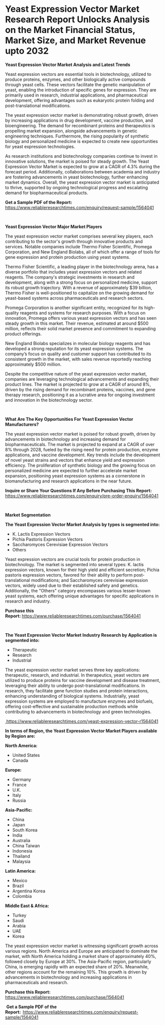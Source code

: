<p><h1>Yeast Expression Vector Market Research Report Unlocks Analysis on the Market Financial Status, Market Size, and Market Revenue upto 2032</h1></p><p><strong>Yeast Expression Vector Market Analysis and Latest Trends</strong></p>
<p><p>Yeast expression vectors are essential tools in biotechnology, utilized to produce proteins, enzymes, and other biologically active compounds through yeast cells. These vectors facilitate the genetic manipulation of yeast, enabling the introduction of specific genes for expression. They are primarily used in research, industrial applications, and pharmaceutical development, offering advantages such as eukaryotic protein folding and post-translational modifications.</p><p>The yeast expression vector market is demonstrating robust growth, driven by increasing applications in drug development, vaccine production, and bioengineering. The demand for recombinant proteins and therapeutics is propelling market expansion, alongside advancements in genetic engineering techniques. Furthermore, the rising popularity of synthetic biology and personalized medicine is expected to create new opportunities for yeast expression technologies. </p><p>As research institutions and biotechnology companies continue to invest in innovative solutions, the market is poised for steady growth. The Yeast Expression Vector Market is expected to grow at a CAGR of 4.3% during the forecast period. Additionally, collaborations between academia and industry are fostering advancements in yeast biotechnology, further enhancing market dynamics. Overall, the yeast expression vector market is anticipated to thrive, supported by ongoing technological progress and escalating demand for biopharmaceutical products.</p></p>
<p><strong>Get a Sample PDF of the Report:&nbsp;</strong> <a href="https://www.reliableresearchtimes.com/enquiry/request-sample/1564041?utm_campaign=3273&utm_medium=2&utm_source=Github&utm_content=ia&utm_term=19042025&utm_id=yeast-expression-vector">https://www.reliableresearchtimes.com/enquiry/request-sample/1564041</a></p>
<p>&nbsp;</p>
<p><strong>Yeast Expression Vector Major Market Players</strong></p>
<p><p>The yeast expression vector market comprises several key players, each contributing to the sector's growth through innovative products and services. Notable companies include Thermo Fisher Scientific, Promega Corporation, and New England Biolabs, all of which offer a range of tools for gene expression and protein production using yeast systems.</p><p>Thermo Fisher Scientific, a leading player in the biotechnology arena, has a diverse portfolio that includes yeast expression vectors and related reagents. The company's strategic investments in research and development, along with a strong focus on personalized medicine, support its robust growth trajectory. With a revenue of approximately $39 billion, Thermo Fisher is well-positioned to capitalize on the growing demand for yeast-based systems across pharmaceuticals and research sectors.</p><p>Promega Corporation is another significant entity, recognized for its high-quality reagents and systems for research purposes. With a focus on innovation, Promega offers various yeast expression vectors and has seen steady growth in this market. Their revenue, estimated at around $500 million, reflects their solid market presence and commitment to expanding product offerings.</p><p>New England Biolabs specializes in molecular biology reagents and has developed a strong reputation for its yeast expression systems. The company’s focus on quality and customer support has contributed to its consistent growth in the market, with sales revenue reportedly reaching approximately $500 million.</p><p>Despite the competitive nature of the yeast expression vector market, companies are leveraging technological advancements and expanding their product lines. The market is projected to grow at a CAGR of around 8%, driven by the rising demand for recombinant proteins, vaccines, and gene therapy research, positioning it as a lucrative area for ongoing investment and innovation in the biotechnology sector.</p></p>
<p>&nbsp;</p>
<p><strong>What Are The Key Opportunities For Yeast Expression Vector Manufacturers?</strong></p>
<p><p>The yeast expression vector market is poised for robust growth, driven by advancements in biotechnology and increasing demand for biopharmaceuticals. The market is projected to expand at a CAGR of over 8% through 2028, fueled by the rising need for protein production, enzyme applications, and vaccine development. Key trends include the development of novel yeast strains and vectors that enhance yield and expression efficiency. The proliferation of synthetic biology and the growing focus on personalized medicine are expected to further accelerate market expansion, positioning yeast expression systems as a cornerstone in biomanufacturing and research applications in the near future.</p></p>
<p><strong>Inquire or Share Your Questions If Any Before Purchasing This Report:</strong> <a href="https://www.reliableresearchtimes.com/enquiry/pre-order-enquiry/1564041?utm_campaign=3273&utm_medium=2&utm_source=Github&utm_content=ia&utm_term=19042025&utm_id=yeast-expression-vector">https://www.reliableresearchtimes.com/enquiry/pre-order-enquiry/1564041</a></p>
<p>&nbsp;</p>
<p><strong>Market Segmentation</strong></p>
<p><strong>The Yeast Expression Vector Market Analysis by types is segmented into:</strong></p>
<p><ul><li>K. Lactis Expression Vectors</li><li>Pichia Pastoris Expression Vectors</li><li>Saccharomyces Cerevisiae Expression Vectors</li><li>Others</li></ul></p>
<p><p>Yeast expression vectors are crucial tools for protein production in biotechnology. The market is segmented into several types: K. lactis expression vectors, known for their high yield and efficient secretion; Pichia pastoris expression vectors, favored for their ability to perform post-translational modifications; and Saccharomyces cerevisiae expression vectors, widely used due to their established safety and genetics. Additionally, the "Others" category encompasses various lesser-known yeast systems, each offering unique advantages for specific applications in research and industry.</p></p>
<p><strong>Purchase this Report:&nbsp;</strong><a href="https://www.reliableresearchtimes.com/purchase/1564041?utm_campaign=3273&utm_medium=2&utm_source=Github&utm_content=ia&utm_term=19042025&utm_id=yeast-expression-vector">https://www.reliableresearchtimes.com/purchase/1564041</a></p>
<p>&nbsp;</p>
<p><strong>The Yeast Expression Vector Market Industry Research by Application is segmented into:</strong></p>
<p><ul><li>Therapeutic</li><li>Research</li><li>Industrial</li></ul></p>
<p><p>The yeast expression vector market serves three key applications: therapeutic, research, and industrial. In therapeutics, yeast vectors are utilized to produce proteins for vaccine development and disease treatment, leveraging their ability to undergo post-translational modifications. In research, they facilitate gene function studies and protein interactions, enhancing understanding of biological systems. Industrially, yeast expression systems are employed to manufacture enzymes and biofuels, offering cost-effective and sustainable production methods while contributing to advancements in biotechnology and green technologies.</p></p>
<p><a href="https://www.reliableresearchtimes.com/yeast-expression-vector-r1564041?utm_campaign=3273&utm_medium=2&utm_source=Github&utm_content=ia&utm_term=19042025&utm_id=yeast-expression-vector">&nbsp;https://www.reliableresearchtimes.com/yeast-expression-vector-r1564041</a></p>
<p><strong>In terms of Region, the Yeast Expression Vector Market Players available by Region are:</strong></p>
<p>
    <p> <strong> North America: </strong>
        <ul>
            <li>United States</li>
            <li>Canada</li>
        </ul>
        </p> 
    <p> <strong> Europe: </strong>
        <ul>
            <li>Germany</li>
            <li>France</li>
            <li>U.K.</li>
            <li>Italy</li>
            <li>Russia</li>
        </ul>
        </p> 
    <p> <strong> Asia-Pacific: </strong>
        <ul>
            <li>China</li>
            <li>Japan</li>
            <li>South Korea</li>
            <li>India</li>
            <li>Australia</li>
            <li>China Taiwan</li>
            <li>Indonesia</li>
            <li>Thailand</li>
            <li>Malaysia</li>
        </ul>
        </p> 
    <p> <strong> Latin America: </strong>
        <ul>
            <li>Mexico</li>
            <li>Brazil</li>
            <li>Argentina Korea</li>
            <li>Colombia</li>
        </ul>
        </p> 
    <p> <strong> Middle East & Africa: </strong>
        <ul>
            <li>Turkey</li>
            <li>Saudi</li>
            <li>Arabia</li>
            <li>UAE</li>
            <li>Korea</li>
        </ul>
    </p>
    </p>
<p><p>The yeast expression vector market is witnessing significant growth across various regions. North America and Europe are anticipated to dominate the market, with North America holding a market share of approximately 40%, followed closely by Europe at 30%. The Asia-Pacific region, particularly China, is emerging rapidly with an expected share of 20%. Meanwhile, other regions account for the remaining 10%. This growth is driven by advancements in biotechnology and increasing applications in pharmaceuticals and research.</p></p>
<p><strong>Purchase this Report: </strong><a href="https://www.reliableresearchtimes.com/purchase/1564041?utm_campaign=3273&utm_medium=2&utm_source=Github&utm_content=ia&utm_term=19042025&utm_id=yeast-expression-vector">https://www.reliableresearchtimes.com/purchase/1564041</a></p>
<p>&nbsp;<strong>Get a Sample PDF of the Report:&nbsp;&nbsp;</strong><a href="https://www.reliableresearchtimes.com/enquiry/request-sample/1564041?utm_campaign=3273&utm_medium=2&utm_source=Github&utm_content=ia&utm_term=19042025&utm_id=yeast-expression-vector">https://www.reliableresearchtimes.com/enquiry/request-sample/1564041</a></p>
<p><strong></strong></p>
<p><p></p><p></p><p></p></p>